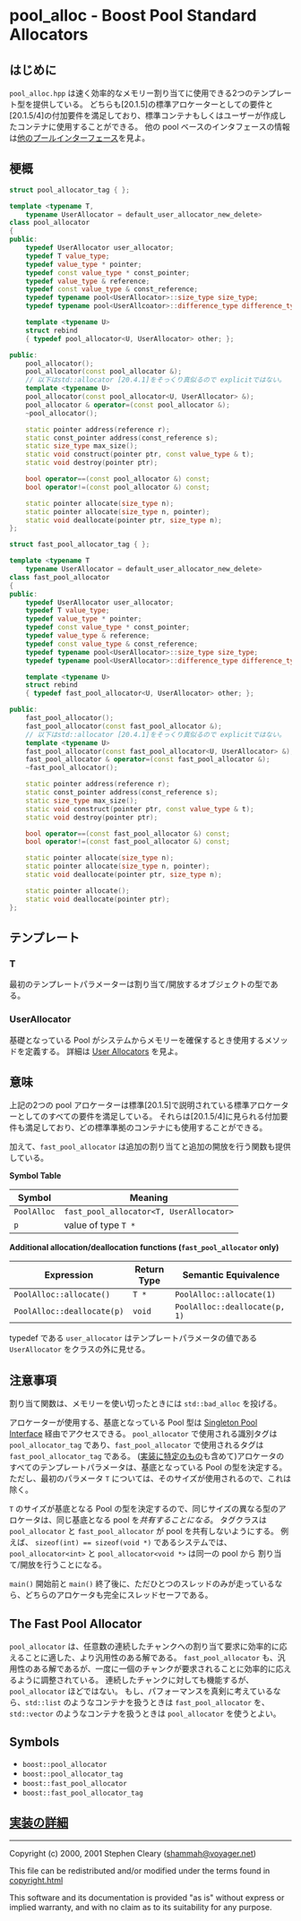 # pool_alloc - Boost Pool Standard Allocators

## はじめに

`pool_alloc.hpp` は速く効率的なメモリー割り当てに使用できる2つのテンプレート型を提供している。
どちらも[20.1.5]の標準アロケーターとしての要件と[20.1.5/4]の付加要件を満足しており、標準コンテナもしくはユーザーが作成したコンテナに使用することができる。
他の pool ベースのインタフェースの情報は[他のプールインターフェース](../interfaces.md)を見よ。

## 梗概

```cpp
struct pool_allocator_tag { };

template <typename T,
	typename UserAllocator = default_user_allocator_new_delete>
class pool_allocator
{
public:
	typedef UserAllocator user_allocator;
	typedef T value_type;
	typedef value_type * pointer;
	typedef const value_type * const_pointer;
	typedef value_type & reference;
	typedef const value_type & const_reference;
	typedef typename pool<UserAllocator>::size_type size_type;
	typedef typename pool<UserAllcoator>::difference_type difference_type;

	template <typename U>
	struct rebind
	{ typedef pool_allocator<U, UserAllocator> other; };

public:
	pool_allocator();
	pool_allocator(const pool_allocator &);
	// 以下はstd::allocator [20.4.1]をそっくり真似るので explicitではない。
	template <typename U>
	pool_allocator(const pool_allocator<U, UserAllocator> &);
	pool_allocator & operator=(const pool_allocator &);
	~pool_allocator();

	static pointer address(reference r);
	static const_pointer address(const_reference s);
	static size_type max_size();
	static void construct(pointer ptr, const value_type & t);
	static void destroy(pointer ptr);

	bool operator==(const pool_allocator &) const;
	bool operator!=(const pool_allocator &) const;

	static pointer allocate(size_type n);
	static pointer allocate(size_type n, pointer);
	static void deallocate(pointer ptr, size_type n);
};

struct fast_pool_allocator_tag { };

template <typename T
	typename UserAllocator = default_user_allocator_new_delete>
class fast_pool_allocator
{
public:
	typedef UserAllocator user_allocator;
	typedef T value_type;
	typedef value_type * pointer;
	typedef const value_type * const_pointer;
	typedef value_type & reference;
	typedef const value_type & const_reference;
	typedef typename pool<UserAllocator>::size_type size_type;
	typedef typename pool<UserAllocator>::difference_type difference_type;

	template <typename U>
	struct rebind
	{ typedef fast_pool_allocator<U, UserAllocator> other; };

public:
	fast_pool_allocator();
	fast_pool_allocator(const fast_pool_allocator &);
	// 以下はstd::allocator [20.4.1]をそっくり真似るので explicitではない。
	template <typename U>
	fast_pool_allocator(const fast_pool_allocator<U, UserAllocator> &);
	fast_pool_allocator & operator=(const fast_pool_allocator &);
	~fast_pool_allocator();

	static pointer address(reference r);
	static const_pointer address(const_reference s);
	static size_type max_size();
	static void construct(pointer ptr, const value_type & t);
	static void destroy(pointer ptr);

	bool operator==(const fast_pool_allocator &) const;
	bool operator!=(const fast_pool_allocator &) const;

	static pointer allocate(size_type n);
	static pointer allocate(size_type n, pointer);
	static void deallocate(pointer ptr, size_type n);

	static pointer allocate();
	static void deallocate(pointer ptr);
};
```

## テンプレート

### T

最初のテンプレートパラメーターは割り当て/開放するオブジェクトの型である。

### UserAllocator

基礎となっている Pool がシステムからメモリーを確保するとき使用するメソッドを定義する。
詳細は [User Allocators](user_allocator.md) を見よ。

## 意味

上記の2つの pool アロケーターは標準[20.1.5]で説明されている標準アロケーターとしてのすべての要件を満足している。
それらは[20.1.5/4]に見られる付加要件も満足しており、どの標準準拠のコンテナにも使用することができる。

加えて、`fast_pool_allocator` は追加の割り当てと追加の開放を行う関数も提供している。

**Symbol Table**

| Symbol | Meaning |
|---|---|
| `PoolAlloc` | `fast_pool_allocator<T, UserAllocator>` |
| `p` | value of type `T *` |

**Additional allocation/deallocation functions (`fast_pool_allocator` only)**

| Expression | Return Type | Semantic Equivalence |
|---|---|---|
| `PoolAlloc::allocate()` | `T *` | `PoolAlloc::allocate(1)` |
| `PoolAlloc::deallocate(p)` | `void` | `PoolAlloc::deallocate(p, 1)` |

typedef である `user_allocator` はテンプレートパラメータの値である `UserAllocator` をクラスの外に見せる。

## 注意事項

割り当て関数は、メモリーを使い切ったときには `std::bad_alloc` を投げる。

アロケーターが使用する、基底となっている Pool 型は [Singleton Pool Interface](singleton_pool.md) 経由でアクセスできる。
`pool_allocator` で使用される識別タグは `pool_allocator_tag` であり、`fast_pool_allocator` で使用されるタグは `fast_pool_allocator_tag` である。
([実装に特定のもの](../implementation/pool_alloc.md)も含めて)アロケータのすべてのテンプレートパラメータは、基底となっている Pool の型を決定する。
ただし、最初のパラメータ `T` については、そのサイズが使用されるので、これは除く。

`T` のサイズが基底となる Pool の型を決定するので、同じサイズの異なる型のアロケータは、同じ基底となる pool を*共有することになる*。
タグクラスは `pool_allocator` と `fast_pool_allocator` が pool を共有しないようにする。
例えば、 `sizeof(int) == sizeof(void *)` であるシステムでは、`pool_allocator<int>` と `pool_allocator<void *>` は同一の pool から 割り当て/開放を行うことになる。

`main()` 開始前と `main()` 終了後に、ただひとつのスレッドのみが走っているなら、どちらのアロケータも完全にスレッドセーフである。

## The Fast Pool Allocator

`pool_allocator` は、任意数の連続したチャンクへの割り当て要求に効率的に応えることに適した、より汎用性のある解である。
`fast_pool_allocator` も、汎用性のある解であるが、一度に一個のチャンクが要求されることに効率的に応えるように調整されている。
連続したチャンクに対しても機能するが、`pool_allocator` ほどではない。
もし、パフォーマンスを真剣に考えているなら、`std::list` のようなコンテナを扱うときは `fast_pool_allocator` を、`std::vector` のようなコンテナを扱うときは `pool_allocator` を使うとよい。

## Symbols

- `boost::pool_allocator`
- `boost::pool_allocator_tag`
- `boost::fast_pool_allocator`
- `boost::fast_pool_allocator_tag`

## [実装の詳細](../implementation/pool_alloc.md)

---

Copyright (c) 2000, 2001 Stephen Cleary ([shammah@voyager.net](mailto:shammah@voyager.net))

This file can be redistributed and/or modified under the terms found in [copyright.html](../copyright.md)

This software and its documentation is provided "as is" without express or implied warranty, and with no claim as to its suitability for any purpose.

